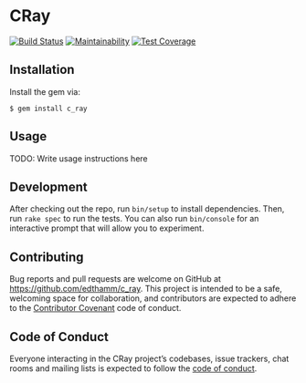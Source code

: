 # CRay
[![Build Status](https://travis-ci.org/edthamm/c_ray.svg?branch=develop)](https://travis-ci.org/edthamm/c_ray)
[![Maintainability](https://api.codeclimate.com/v1/badges/d9800bd775a495db7621/maintainability)](https://codeclimate.com/github/edthamm/c_ray/maintainability)
[![Test Coverage](https://api.codeclimate.com/v1/badges/d9800bd775a495db7621/test_coverage)](https://codeclimate.com/github/edthamm/c_ray/test_coverage)

## Installation

Install the gem via:

    $ gem install c_ray

## Usage

TODO: Write usage instructions here

## Development

After checking out the repo, run `bin/setup` to install dependencies. Then, run `rake spec` to run the tests. You can also run `bin/console` for an interactive prompt that will allow you to experiment.

## Contributing

Bug reports and pull requests are welcome on GitHub at https://github.com/edthamm/c_ray. This project is intended to be a safe, welcoming space for collaboration, and contributors are expected to adhere to the [Contributor Covenant](http://contributor-covenant.org) code of conduct.

## Code of Conduct

Everyone interacting in the CRay project’s codebases, issue trackers, chat rooms and mailing lists is expected to follow the [code of conduct](https://github.com/edthamm/c_ray/blob/master/CODE_OF_CONDUCT.md).
